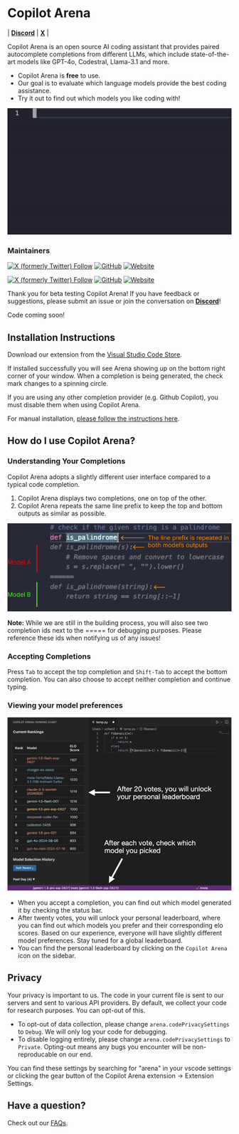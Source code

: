 # Copilot Arena

| [**Discord**](https://discord.gg/ftfqdMNh3B) | [**X**](https://x.com/CopilotArena) |

Copilot Arena is an open source AI coding assistant that provides paired autocomplete completions from different LLMs, which include state-of-the-art models like GPT-4o, Codestral, Llama-3.1 and more. 
- Copilot Arena is **free** to use. 
- Our goal is to evaluate which language models provide the best coding assistance. 
- Try it out to find out which models you like coding with!

![Demo](assets/img/demo.gif)

### Maintainers
[![X (formerly Twitter) Follow](https://img.shields.io/twitter/follow/waynechi?style=flat-square&logo=x&label=Wayne%20Chi)](https://twitter.com/iamwaynechi)
[![GitHub](https://img.shields.io/badge/waynchi-181717?style=flat-square&logo=github&logoColor=white)](https://github.com/waynchi)
[![Website](https://img.shields.io/badge/waynechi.com-4285F4?style=flat-square&logo=google-chrome&logoColor=white)](https://www.waynechi.com/)

[![X (formerly Twitter) Follow](https://img.shields.io/twitter/follow/valeriechen_?style=flat-square&logo=x&label=Valerie%20Chen)](https://twitter.com/valeriechen_)
[![GitHub](https://img.shields.io/badge/valeriechen-181717?style=flat-square&logo=github&logoColor=white)](https://github.com/valeriechen)
[![Website](https://img.shields.io/badge/valeriechen.github.io-4285F4?style=flat-square&logo=google-chrome&logoColor=white)](https://valeriechen.github.io/)

Thank you for beta testing Copilot Arena! If you have feedback or suggestions, please submit an issue or join the conversation on [**Discord**](https://discord.gg/z4yzaj7bf7x)!

Code coming soon!

## Installation Instructions

Download our extension from the [Visual Studio Code Store](https://marketplace.visualstudio.com/items?itemName=copilot-arena.copilot-arena).

If installed successfully you will see Arena showing up on the bottom right corner of your window. 
When a completion is being generated, the check mark changes to a spinning circle.

If you are using any other completion provider (e.g. Github Copilot), you must disable them when using Copilot Arena.

For manual installation, [please follow the instructions here](INSTALL.md).

## How do I use Copilot Arena?
### Understanding Your Completions

Copilot Arena adopts a slightly different user interface compared to a typical code completion.

1. Copilot Arena displays two completions, one on top of the other.
2. Copilot Arena repeats the same line prefix to keep the top and bottom outputs as similar as possible.

![Copilot Arena Example](assets/img/example.png)

**Note:** While we are still in the building process, you will also see two completion ids next to the ===== for debugging purposes. Please reference these ids when notifying us of any issues!

### Accepting Completions
Press ```Tab``` to accept the top completion and ```Shift-Tab``` to accept the bottom completion. You can also choose to accept neither completion and continue typing.

### Viewing your model preferences


![Preference Example](assets/img/model_pref_leaderboard.png)


- When you accept a completion, you can find out which model generated it by checking the status bar. 
- After twenty votes, you will unlock your personal leaderboard, where you can find out which models you prefer and their corresponding elo scores. Based on our experience, everyone will have slightly different model preferences. Stay tuned for a global leaderboard. 
- You can find the personal leaderboard by clicking on the `Copilot Arena` icon on the sidebar.


## Privacy

Your privacy is important to us. The code in your current file is sent to our servers and sent to various API providers. By default, we collect your code for research purposes. You can opt-out of this.

- To opt-out of data collection, please change `arena.codePrivacySettings` to `Debug`. We will only log your code for debugging.
- To disable logging entirely, please change `arena.codePrivacySettings` to `Private`. Opting-out means any bugs you encounter will be non-reproducable on our end.

You can find these settings by searching for "arena" in your vscode settings or clicking the gear button of the Copilot Arena extension -> Extension Settings.

## Have a question?

Check out our [FAQs](FAQ.md). 
